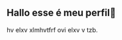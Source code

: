 ## Hallo esse é meu perfil👋
hv elxv xlmhvtfrf ovi elxv v tzb.
<!--
**kzgirxrz2500313434/kzgirxrz2500313434** is a ✨ _special_ ✨ repository because its `README.md` (this file) appears on your GitHub profile.

Here are some ideas to get you started:

-🔭 eu estudo no ifpr
-🌱 tenho 15 anos ...
-👯 meu signo é peixes ...
-🤔  é ...
-💬 izu ...
-📫 aeeeee ...
-😄 falouuu!!!!!! ...
-⚡  ...
 ![image][https://github.com/user-attachments/assets/1b057402-f086-4eba-b3e5-b4486894c87e]

